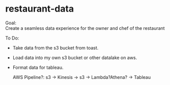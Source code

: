 # restaurant-data  

Goal:  
Create a seamless data experience for the owner and chef of the restaurant  

To Do:  
- Take data from the s3 bucket from toast.  
- Load data into my own s3 bucket or other datalake on aws.  
- Format data for tableau.

    AWS Pipeline?:
    s3 -> Kinesis -> s3 -> Lambda?Athena? -> Tableau